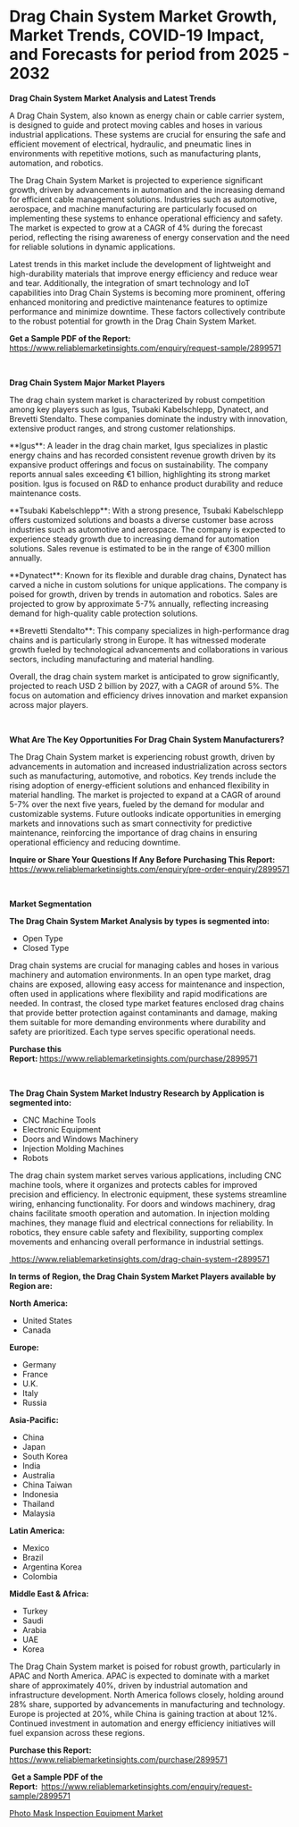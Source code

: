 <p><h1>Drag Chain System Market Growth, Market Trends, COVID-19 Impact, and Forecasts for period from 2025 - 2032</h1></p><p><strong>Drag Chain System Market Analysis and Latest Trends</strong></p>
<p><p>A Drag Chain System, also known as energy chain or cable carrier system, is designed to guide and protect moving cables and hoses in various industrial applications. These systems are crucial for ensuring the safe and efficient movement of electrical, hydraulic, and pneumatic lines in environments with repetitive motions, such as manufacturing plants, automation, and robotics.</p><p>The Drag Chain System Market is projected to experience significant growth, driven by advancements in automation and the increasing demand for efficient cable management solutions. Industries such as automotive, aerospace, and machine manufacturing are particularly focused on implementing these systems to enhance operational efficiency and safety. The market is expected to grow at a CAGR of 4% during the forecast period, reflecting the rising awareness of energy conservation and the need for reliable solutions in dynamic applications.</p><p>Latest trends in this market include the development of lightweight and high-durability materials that improve energy efficiency and reduce wear and tear. Additionally, the integration of smart technology and IoT capabilities into Drag Chain Systems is becoming more prominent, offering enhanced monitoring and predictive maintenance features to optimize performance and minimize downtime. These factors collectively contribute to the robust potential for growth in the Drag Chain System Market.</p></p>
<p><strong>Get a Sample PDF of the Report:&nbsp;</strong> <a href="https://www.reliablemarketinsights.com/enquiry/request-sample/2899571?utm_campaign=2639&utm_medium=2&utm_source=Github&utm_content=ia&utm_term=16032025&utm_id=drag-chain-system">https://www.reliablemarketinsights.com/enquiry/request-sample/2899571</a></p>
<p>&nbsp;</p>
<p><strong>Drag Chain System Major Market Players</strong></p>
<p><p>The drag chain system market is characterized by robust competition among key players such as Igus, Tsubaki Kabelschlepp, Dynatect, and Brevetti Stendalto. These companies dominate the industry with innovation, extensive product ranges, and strong customer relationships.</p><p>**Igus**: A leader in the drag chain market, Igus specializes in plastic energy chains and has recorded consistent revenue growth driven by its expansive product offerings and focus on sustainability. The company reports annual sales exceeding €1 billion, highlighting its strong market position. Igus is focused on R&D to enhance product durability and reduce maintenance costs.</p><p>**Tsubaki Kabelschlepp**: With a strong presence, Tsubaki Kabelschlepp offers customized solutions and boasts a diverse customer base across industries such as automotive and aerospace. The company is expected to experience steady growth due to increasing demand for automation solutions. Sales revenue is estimated to be in the range of €300 million annually.</p><p>**Dynatect**: Known for its flexible and durable drag chains, Dynatect has carved a niche in custom solutions for unique applications. The company is poised for growth, driven by trends in automation and robotics. Sales are projected to grow by approximate 5-7% annually, reflecting increasing demand for high-quality cable protection solutions.</p><p>**Brevetti Stendalto**: This company specializes in high-performance drag chains and is particularly strong in Europe. It has witnessed moderate growth fueled by technological advancements and collaborations in various sectors, including manufacturing and material handling.</p><p>Overall, the drag chain system market is anticipated to grow significantly, projected to reach USD 2 billion by 2027, with a CAGR of around 5%. The focus on automation and efficiency drives innovation and market expansion across major players.</p></p>
<p>&nbsp;</p>
<p><strong>What Are The Key Opportunities For Drag Chain System Manufacturers?</strong></p>
<p><p>The Drag Chain System market is experiencing robust growth, driven by advancements in automation and increased industrialization across sectors such as manufacturing, automotive, and robotics. Key trends include the rising adoption of energy-efficient solutions and enhanced flexibility in material handling. The market is projected to expand at a CAGR of around 5-7% over the next five years, fueled by the demand for modular and customizable systems. Future outlooks indicate opportunities in emerging markets and innovations such as smart connectivity for predictive maintenance, reinforcing the importance of drag chains in ensuring operational efficiency and reducing downtime.</p></p>
<p><strong>Inquire or Share Your Questions If Any Before Purchasing This Report:</strong> <a href="https://www.reliablemarketinsights.com/enquiry/pre-order-enquiry/2899571?utm_campaign=2639&utm_medium=2&utm_source=Github&utm_content=ia&utm_term=16032025&utm_id=drag-chain-system">https://www.reliablemarketinsights.com/enquiry/pre-order-enquiry/2899571</a></p>
<p>&nbsp;</p>
<p><strong>Market Segmentation</strong></p>
<p><strong>The Drag Chain System Market Analysis by types is segmented into:</strong></p>
<p><ul><li>Open Type</li><li>Closed Type</li></ul></p>
<p><p>Drag chain systems are crucial for managing cables and hoses in various machinery and automation environments. In an open type market, drag chains are exposed, allowing easy access for maintenance and inspection, often used in applications where flexibility and rapid modifications are needed. In contrast, the closed type market features enclosed drag chains that provide better protection against contaminants and damage, making them suitable for more demanding environments where durability and safety are prioritized. Each type serves specific operational needs.</p></p>
<p><strong>Purchase this Report:&nbsp;</strong><a href="https://www.reliablemarketinsights.com/purchase/2899571?utm_campaign=2639&utm_medium=2&utm_source=Github&utm_content=ia&utm_term=16032025&utm_id=drag-chain-system">https://www.reliablemarketinsights.com/purchase/2899571</a></p>
<p>&nbsp;</p>
<p><strong>The Drag Chain System Market Industry Research by Application is segmented into:</strong></p>
<p><ul><li>CNC Machine Tools</li><li>Electronic Equipment</li><li>Doors and Windows Machinery</li><li>Injection Molding Machines</li><li>Robots</li></ul></p>
<p><p>The drag chain system market serves various applications, including CNC machine tools, where it organizes and protects cables for improved precision and efficiency. In electronic equipment, these systems streamline wiring, enhancing functionality. For doors and windows machinery, drag chains facilitate smooth operation and automation. In injection molding machines, they manage fluid and electrical connections for reliability. In robotics, they ensure cable safety and flexibility, supporting complex movements and enhancing overall performance in industrial settings.</p></p>
<p><a href="https://www.reliablemarketinsights.com/drag-chain-system-r2899571?utm_campaign=2639&utm_medium=2&utm_source=Github&utm_content=ia&utm_term=16032025&utm_id=drag-chain-system">&nbsp;https://www.reliablemarketinsights.com/drag-chain-system-r2899571</a></p>
<p><strong>In terms of Region, the Drag Chain System Market Players available by Region are:</strong></p>
<p>
    <p> <strong> North America: </strong>
        <ul>
            <li>United States</li>
            <li>Canada</li>
        </ul>
        </p> 
    <p> <strong> Europe: </strong>
        <ul>
            <li>Germany</li>
            <li>France</li>
            <li>U.K.</li>
            <li>Italy</li>
            <li>Russia</li>
        </ul>
        </p> 
    <p> <strong> Asia-Pacific: </strong>
        <ul>
            <li>China</li>
            <li>Japan</li>
            <li>South Korea</li>
            <li>India</li>
            <li>Australia</li>
            <li>China Taiwan</li>
            <li>Indonesia</li>
            <li>Thailand</li>
            <li>Malaysia</li>
        </ul>
        </p> 
    <p> <strong> Latin America: </strong>
        <ul>
            <li>Mexico</li>
            <li>Brazil</li>
            <li>Argentina Korea</li>
            <li>Colombia</li>
        </ul>
        </p> 
    <p> <strong> Middle East & Africa: </strong>
        <ul>
            <li>Turkey</li>
            <li>Saudi</li>
            <li>Arabia</li>
            <li>UAE</li>
            <li>Korea</li>
        </ul>
    </p>
    </p>
<p><p>The Drag Chain System market is poised for robust growth, particularly in APAC and North America. APAC is expected to dominate with a market share of approximately 40%, driven by industrial automation and infrastructure development. North America follows closely, holding around 28% share, supported by advancements in manufacturing and technology. Europe is projected at 20%, while China is gaining traction at about 12%. Continued investment in automation and energy efficiency initiatives will fuel expansion across these regions.</p></p>
<p><strong>Purchase this Report: </strong><a href="https://www.reliablemarketinsights.com/purchase/2899571?utm_campaign=2639&utm_medium=2&utm_source=Github&utm_content=ia&utm_term=16032025&utm_id=drag-chain-system">https://www.reliablemarketinsights.com/purchase/2899571</a></p>
<p>&nbsp;<strong>Get a Sample PDF of the Report:&nbsp;&nbsp;</strong><a href="https://www.reliablemarketinsights.com/enquiry/request-sample/2899571?utm_campaign=2639&utm_medium=2&utm_source=Github&utm_content=ia&utm_term=16032025&utm_id=drag-chain-system">https://www.reliablemarketinsights.com/enquiry/request-sample/2899571</a></p>
<p><strong></strong></p>
<p><p><a href="https://github.com/akaalahk/Market-Research-Report-List-1/blob/main/photo-mask-inspection-equipment-market.md?utm_campaign=2639&utm_medium=2&utm_source=Github&utm_content=ia&utm_term=16032025&utm_id=drag-chain-system">Photo Mask Inspection Equipment Market</a></p></p>